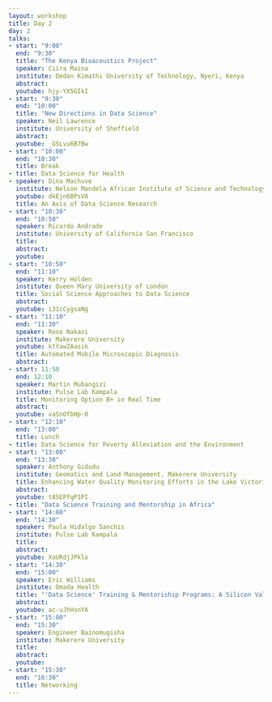 ```yaml
---
layout: workshop
title: Day 2
day: 2
talks:
- start: "9:00"
  end: "9:30"
  title: "The Kenya Bioacoustics Project"
  speaker: Ciira Maina
  institute: Dedan Kimathi University of Technology, Nyeri, Kenya
  abstract:
  youtube: hjy-YX5GIkI
- start: "9:30"
  end: "10:00"
  title: "New Directions in Data Science"
  speaker: Neil Lawrence
  institute: University of Sheffield
  abstract:
  youtube: _GSLvu6B7Bw
- start: "10:00"
  end: "10:30"
  title: Break
- title: Data Science for Health
- speaker: Dina Machuve
  institute: Nelson Mandela African Institute of Science and Technology
  youtube: dkEjn6BPsV8
  title: An Axis of Data Science Research
- start: "10:30"
  end: "10:50"
  speaker: Ricardo Andrade
  institute: University of California San Francisco
  title:
  abstract:
  youtube:
- start: "10:50"
  end: "11:10"
  speaker: Kerry Holden
  institute: Queen Mary University of London
  title: Social Science Approaches to Data Science
  abstract:
  youtube: i31cCygsaNg
- start: "11:10"
  end: "11:30"
  speaker: Rose Nakasi
  institute: Makerere University
  youtube: ktYawZAasik
  title: Automated Mobile Microscopic Diagnosis
  abstract:
- start: 11:50
  end: 12:10
  speaker: Martin Mubangizi
  institute: Pulse Lab Kampala
  title: Monitoring Option B+ in Real Time
  abstract:
  youtube: vaSnOfbHp-0
- start: "12:10"
  end: "13:00"
  title: Lunch
- title: Data Science for Poverty Alleviation and the Environment
- start: "13:00"
  end: "13:30"
  speaker: Anthony Gidudu
  institute: Geomatics and Land Management, Makerere University
  title: Enhancing Water Quality Monitoring Efforts in the Lake Victoria Using Satellite Imagery
  abstract:
  youtube: t8SEPfqP1PI
- title: "Data Science Training and Mentorship in Africa"
- start: "14:00"
  end: "14:30"
  speaker: Paula Hidalgo Sanchis
  institute: Pulse Lab Kampala
  title: 
  abstract:
  youtube: XoURdjJPklo
- start: "14:30"
  end: "15:00"
  speaker: Eric Williams
  institute: Omada Health
  title: "'Data Science' Training & Mentoriship Programs: A Silicon Valley Hiring Manager Perspective"
  abstract:
  youtube: ac-uJhHsnYA
- start: "15:00"
  end: "15:30"
  speaker: Engineer Bainomugisha
  institute: Makerere University
  title: 
  abstract:
  youtube:
- start: "15:30"
  end: "16:30"
  title: Networking
---
```

